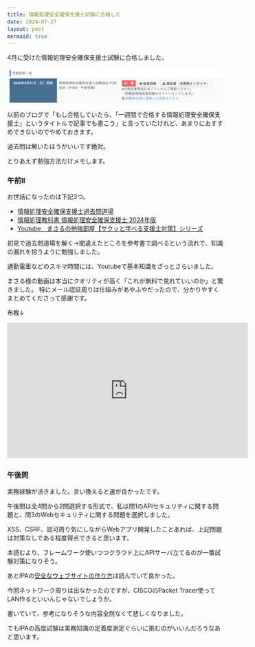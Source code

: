 ```yaml
---
title: 情報処理安全確保支援士試験に合格した
date: 2024-07-27
layout: post
mermaid: true
---
```


4月に受けた情報処理安全確保支援士試験に合格しました。

![](/assets/images/posts/2024-07-07-sc-result.png)

以前のブログで「もし合格していたら、「一週間で合格する情報処理安全確保支援士」というタイトルで記事でも書こう」と言っていたけれど、あまりにおすすめできないのでやめておきます。

過去問は解いたほうがいいです絶対。

とりあえず勉強方法だけメモします。

### 午前II

お世話になったのは下記3つ。

- [情報処理安全確保支援士過去問道場](https://www.sc-siken.com/sckakomon.php)
- [情報処理教科書 情報処理安全確保支援士 2024年版](https://www.shoeisha.co.jp/book/detail/9784798183534)
- [Youtube　まさるの勉強部屋【サクッと学べる支援士対策】シリーズ](https://www.youtube.com/watch?v=vmRkn5JNqa0&list=PLfrpqyRFsglL3WgvYiZsBO7Al1YsE64DI)

初見で過去問道場を解く→間違えたところを参考書で調べるという流れで、知識の漏れを拾うように勉強しました。

通勤電車などのスキマ時間には、Youtubeで基本知識をざっとさらいました。

まさる様の動画は本当にクオリティが高く「これが無料で見れていいのか」と驚きました。
特にメール認証周りは仕組みがあやふやだったので、分かりやすくまとめてくださって感謝です。

布教↓

<iframe width="560" height="315" src="https://www.youtube.com/embed/BPhDorZgR8U?si=xjT7PmL0iAwL5AxS" title="YouTube video player" frameborder="0" allow="accelerometer; autoplay; clipboard-write; encrypted-media; gyroscope; picture-in-picture; web-share" referrerpolicy="strict-origin-when-cross-origin" allowfullscreen></iframe>

### 午後問

実務経験が活きました。言い換えると運が良かったです。

午後問は全4問から2問選択する形式で、私は問1のAPIセキュリティに関する問題と、問3のWebセキュリティに関する問題を選択しました。

XSS、CSRF、認可周り気にしながらWebアプリ開発したことあれば、上記問題は対策なしである程度得点できると思います。

本読むより、フレームワーク使いつつクラウド上にAPIサーバ立てるのが一番試験対策になりそう。

あとIPAの[安全なウェブサイトの作り方](https://www.ipa.go.jp/security/vuln/websecurity/about.html)は読んでいて良かった。

今回ネットワーク周りは出なかったのですが、CISCOのPacket Tracer使ってLAN作るといいんじゃないでしょうか。

書いていて、参考になりそうな内容全然なくて悲しくなりました。

でもIPAの高度試験は実務知識の定着度測定ぐらいに挑むのがいいんだろうなあと思います。